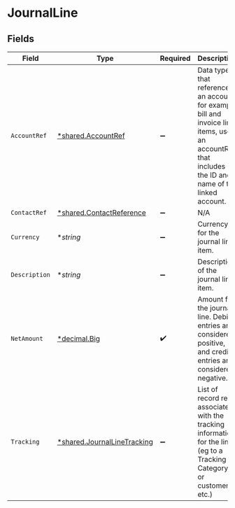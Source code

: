 # JournalLine


## Fields

| Field                                                                                                                                                 | Type                                                                                                                                                  | Required                                                                                                                                              | Description                                                                                                                                           |
| ----------------------------------------------------------------------------------------------------------------------------------------------------- | ----------------------------------------------------------------------------------------------------------------------------------------------------- | ----------------------------------------------------------------------------------------------------------------------------------------------------- | ----------------------------------------------------------------------------------------------------------------------------------------------------- |
| `AccountRef`                                                                                                                                          | [*shared.AccountRef](../../../pkg/models/shared/accountref.md)                                                                                        | :heavy_minus_sign:                                                                                                                                    | Data types that reference an account, for example bill and invoice line items, use an accountRef that includes the ID and name of the linked account. |
| `ContactRef`                                                                                                                                          | [*shared.ContactReference](../../../pkg/models/shared/contactreference.md)                                                                            | :heavy_minus_sign:                                                                                                                                    | N/A                                                                                                                                                   |
| `Currency`                                                                                                                                            | **string*                                                                                                                                             | :heavy_minus_sign:                                                                                                                                    | Currency for the journal line item.                                                                                                                   |
| `Description`                                                                                                                                         | **string*                                                                                                                                             | :heavy_minus_sign:                                                                                                                                    | Description of the journal line item.                                                                                                                 |
| `NetAmount`                                                                                                                                           | [*decimal.Big](https://pkg.go.dev/github.com/ericlagergren/decimal#Big)                                                                               | :heavy_check_mark:                                                                                                                                    | Amount for the journal line. Debit entries are considered positive, and credit entries are considered negative.                                       |
| `Tracking`                                                                                                                                            | [*shared.JournalLineTracking](../../../pkg/models/shared/journallinetracking.md)                                                                      | :heavy_minus_sign:                                                                                                                                    | List of record refs associated with the tracking information for the line (eg to a Tracking Category, or customer etc.)                               |